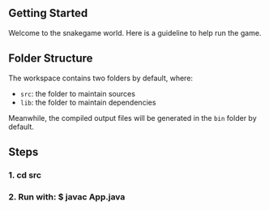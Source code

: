 ## Getting Started

Welcome to the snakegame world. Here is a guideline to help run the game. 

## Folder Structure

The workspace contains two folders by default, where:

- `src`: the folder to maintain sources
- `lib`: the folder to maintain dependencies

Meanwhile, the compiled output files will be generated in the `bin` folder by default.


## Steps

### 1. cd src

### 2. Run with: $ javac App.java


